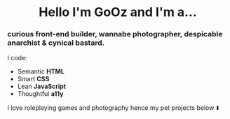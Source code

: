 <h1 style="text-align:center">Hello I'm GoOz and I'm a…</h1>

### curious front-end builder, wannabe photographer, despicable anarchist & cynical bastard.

I code:
- Semantic **HTML**
- Smart **CSS**
- Lean **JavaScript**
- Thoughtful **a11y** 

I love roleplaying games and photography hence my pet projects below ⬇️
